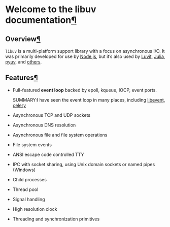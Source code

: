 # Welcome to the libuv documentation[¶](http://docs.libuv.org/en/v1.x/#welcome-to-the-libuv-documentation)

## Overview[¶](http://docs.libuv.org/en/v1.x/#overview)

`libuv` is a multi-platform support library with a focus on asynchronous I/O. It was primarily developed for use by [Node.js](http://nodejs.org/), but it’s also used by [Luvit](http://luvit.io/), [Julia](http://julialang.org/), [pyuv](https://github.com/saghul/pyuv), and [others](https://github.com/libuv/libuv/wiki/Projects-that-use-libuv).

## Features[¶](http://docs.libuv.org/en/v1.x/#features)

- Full-featured **event loop** backed by epoll, kqueue, IOCP, event ports.

  SUMMARY:I have seen the event loop in many places, including [libevent](https://libevent.org/), [celery](http://docs.celeryproject.org/en/latest/userguide/extending.html#worker)

- Asynchronous TCP and UDP sockets

- Asynchronous DNS resolution

- Asynchronous file and file system operations

- File system events

- ANSI escape code controlled TTY

- IPC with socket sharing, using Unix domain sockets or named pipes (Windows)

- Child processes

- Thread pool

- Signal handling

- High resolution clock

- Threading and synchronization primitives



